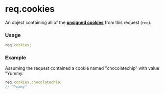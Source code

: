 # req.cookies
An object containing all of the [**unsigned cookies**](https://github.com/balderdashy/sails-docs/blob/master/PAGE_NEEDED.md) from this request (`req`).


### Usage
```javascript
req.cookies;
```


### Example
Assuming the request contained a cookie named "chocolatechip" with value "Yummy:

```javascript
req.cookies.chocolatechip;
// "Yummy"
```








<docmeta name="displayName" value="req.cookies">
<docmeta name="pageType" value="property">
